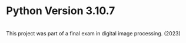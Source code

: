 # Python Version 3.10.7

<!-- this project was created in year 3 of my education -->
<!-- This project was part of a final exam in digital image processing.-->
<br>
This project was part of a final exam in digital image processing.
(2023)